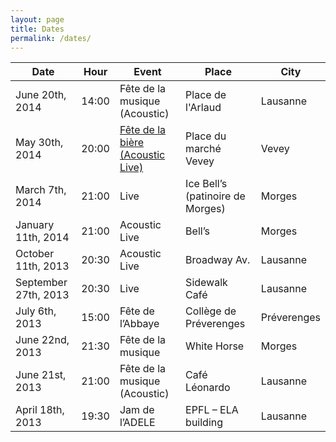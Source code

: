 ```yaml
---
layout: page
title: Dates
permalink: /dates/
---
```


<div class="home">
  <table class="table">
    <thead>
      <tr>
        <th>Date</th>
        <th>Hour</th>
        <th>Event</th>
        <th>Place</th>
        <th>City</th>
      </tr>
    </thead>
    <tr>
      <td>June 20th, 2014</td>
      <td>14:00</td>
      <td>Fête de la musique (Acoustic)</td>
      <td>Place de l'Arlaud</td>
      <td>Lausanne</td>
    </tr>
    <tr>
    <td>May 30th, 2014</td>
      <td>20:00</td>
      <td><a href="http://www.fetedelabiere.ch/index.php?page=concerts">Fête de la bière (Acoustic Live)</a></td>
      <td>Place du marché Vevey</td>
      <td>Vevey</td>
    </tr>
    <tr>
      <td>March 7th, 2014</td>
      <td>21:00</td>
      <td>Live</td>
      <td>Ice Bell’s (patinoire de Morges)</td>
      <td>Morges</td>
    </tr>
    <tr>
      <td>January 11th, 2014</td>
      <td>21:00</td>
      <td>Acoustic Live</td>
      <td>Bell’s</td>
      <td>Morges</td>
    </tr>
    <tr>
      <td>October 11th, 2013</td>
      <td>20:30</td>
      <td>Acoustic Live</td>
      <td>Broadway Av.</td>
      <td>Lausanne</td>
    </tr>
    <tr>
      <td>September 27th, 2013</td>
      <td>20:30</td>
      <td>Live</td>
      <td>Sidewalk Café</td>
      <td>Lausanne</td>
    </tr>
    <tr>
      <td>July 6th, 2013</td>
      <td>15:00</td>
      <td>Fête de l’Abbaye</td>
      <td>Collège de Préverenges</td>
      <td>Préverenges</td>
    </tr>
    <tr>
      <td>June 22nd, 2013</td>
      <td>21:30</td>
      <td>Fête de la musique</td>
      <td>White Horse</td>
      <td>Morges</td>
    </tr>
    <tr>
      <td>June 21st, 2013</td>
      <td>21:00</td>
      <td>Fête de la musique (Acoustic)</td>
      <td>Café Léonardo</td>
      <td>Lausanne</td>
    </tr>
    <tr>
      <td>April 18th, 2013</td>
      <td>19:30</td>
      <td>Jam de l’ADELE</td>
      <td>EPFL – ELA building</td>
      <td>Lausanne</td>
    </tr>
  </table>
</div>
